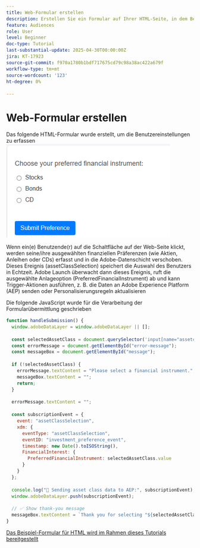 ```yaml
---
title: Web-Formular erstellen
description: Erstellen Sie ein Formular auf Ihrer HTML-Seite, in dem Benutzer ihre Investitionsvoreinstellungen auswählen können
feature: Audiences
role: User
level: Beginner
doc-type: Tutorial
last-substantial-update: 2025-04-30T00:00:00Z
jira: KT-17923
source-git-commit: f970a1780b1bdf717675cd79c98a38ac422a679f
workflow-type: tm+mt
source-wordcount: '123'
ht-degree: 0%

---
```


# Web-Formular erstellen

Das folgende HTML-Formular wurde erstellt, um die Benutzereinstellungen zu erfassen
![html-form](assets/web-form.png)

Wenn ein(e) Benutzende(r) auf die Schaltfläche auf der Web-Seite klickt, werden seine/ihre ausgewählten finanziellen Präferenzen (wie Aktien, Anleihen oder CDs) erfasst und in die Adobe-Datenschicht verschoben. Dieses Ereignis (assetClassSelection) speichert die Auswahl des Benutzers in Echtzeit. Adobe Launch überwacht dann dieses Ereignis, ruft die ausgewählte Anlageoption (PreferredFinancialInstrument) ab und kann Trigger-Aktionen ausführen, z. B. die Daten an Adobe Experience Platform (AEP) senden oder Personalisierungsregeln aktualisieren

Die folgende JavaScript wurde für die Verarbeitung der Formularübermittlung geschrieben

```javascript
function handleSubmission() {
  window.adobeDataLayer = window.adobeDataLayer || [];

  const selectedAssetClass = document.querySelector('input[name="assetclass"]:checked');
  const errorMessage = document.getElementById("error-message");
  const messageBox = document.getElementById("message");

  if (!selectedAssetClass) {
    errorMessage.textContent = "Please select a financial instrument.";
    messageBox.textContent = "";
    return;
  }

  errorMessage.textContent = "";

  const subscriptionEvent = {
    event: "assetClassSelection",
    xdm: {
      eventType: "assetClassSelection",
      eventID: "investment_preference_event",
      timestamp: new Date().toISOString(),
      FinancialInterest: {
        PreferredFinancialInstrument: selectedAssetClass.value
      }
    }
  };

  console.log("📩 Sending asset class data to AEP:", subscriptionEvent);
  window.adobeDataLayer.push(subscriptionEvent);

  // ✅ Show thank-you message
  messageBox.textContent = `Thank you for selecting "${selectedAssetClass.value}". We'll use this to personalize your experience.`;
}
```

[Das Beispiel-Formular für HTML wird im Rahmen dieses Tutorials bereitgestellt](assets/webform.zip)
